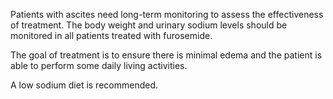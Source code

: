 Patients with ascites need long-term monitoring to assess the effectiveness of treatment. The body weight and urinary sodium levels should be monitored in all patients treated with furosemide.

The goal of treatment is to ensure there is minimal edema and the patient is able to perform some daily living activities.

A low sodium diet is recommended.